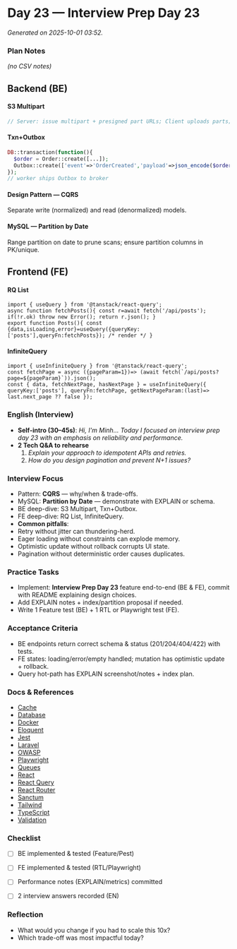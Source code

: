 # Day 23 — Interview Prep Day 23

_Generated on 2025-10-01 03:52._

### Plan Notes
_(no CSV notes)_

## Backend (BE)

#### S3 Multipart
```php
// Server: issue multipart + presigned part URLs; Client uploads parts; Server completes.
```

#### Txn+Outbox
```php
DB::transaction(function(){
  $order = Order::create([...]);
  Outbox::create(['event'=>'OrderCreated','payload'=>json_encode($order)]);
});
// worker ships Outbox to broker
```

#### Design Pattern — CQRS
Separate write (normalized) and read (denormalized) models.

#### MySQL — Partition by Date
Range partition on date to prune scans; ensure partition columns in PK/unique.

## Frontend (FE)

#### RQ List
```tsx
import { useQuery } from '@tanstack/react-query';
async function fetchPosts(){ const r=await fetch('/api/posts'); if(!r.ok) throw new Error(); return r.json(); }
export function Posts(){ const {data,isLoading,error}=useQuery({queryKey:['posts'],queryFn:fetchPosts}); /* render */ }
```

#### InfiniteQuery
```tsx
import { useInfiniteQuery } from '@tanstack/react-query';
const fetchPage = async ({pageParam=1})=> (await fetch(`/api/posts?page=${pageParam}`)).json();
const { data, fetchNextPage, hasNextPage } = useInfiniteQuery({ queryKey:['posts'], queryFn:fetchPage, getNextPageParam:(last)=> last.next_page ?? false });
```

### English (Interview)
- **Self-intro (30–45s)**: *Hi, I'm Minh… Today I focused on interview prep day 23 with an emphasis on reliability and performance.*
- **2 Tech Q&A to rehearse**
  1) *Explain your approach to idempotent APIs and retries.*
  2) *How do you design pagination and prevent N+1 issues?*


### Interview Focus
- Pattern: **CQRS** — why/when & trade-offs.
- MySQL: **Partition by Date** — demonstrate with EXPLAIN or schema.
- BE deep-dive: S3 Multipart, Txn+Outbox.
- FE deep-dive: RQ List, InfiniteQuery.
- **Common pitfalls**:
- Retry without jitter can thundering-herd.
- Eager loading without constraints can explode memory.
- Optimistic update without rollback corrupts UI state.
- Pagination without deterministic order causes duplicates.


### Practice Tasks
- Implement: **Interview Prep Day 23** feature end-to-end (BE & FE), commit with README explaining design choices.
- Add EXPLAIN notes + index/partition proposal if needed.
- Write 1 Feature test (BE) + 1 RTL or Playwright test (FE).


### Acceptance Criteria
- BE endpoints return correct schema & status (201/204/404/422) with tests.
- FE states: loading/error/empty handled; mutation has optimistic update + rollback.
- Query hot-path has EXPLAIN screenshot/notes + index plan.


### Docs & References
- [Cache](https://laravel.com/docs/cache)
- [Database](https://dev.mysql.com/doc/)
- [Docker](https://docs.docker.com/)
- [Eloquent](https://laravel.com/docs/eloquent)
- [Jest](https://jestjs.io/docs/getting-started)
- [Laravel](https://laravel.com/docs)
- [OWASP](https://owasp.org/www-project-top-ten/)
- [Playwright](https://playwright.dev/docs/intro)
- [Queues](https://laravel.com/docs/queues)
- [React](https://react.dev/learn)
- [React Query](https://tanstack.com/query/latest)
- [React Router](https://reactrouter.com/en/main)
- [Sanctum](https://laravel.com/docs/sanctum)
- [Tailwind](https://tailwindcss.com/docs)
- [TypeScript](https://www.typescriptlang.org/docs/)
- [Validation](https://laravel.com/docs/validation)

### Checklist
- [ ] BE implemented & tested (Feature/Pest)
- [ ] FE implemented & tested (RTL/Playwright)
- [ ] Performance notes (EXPLAIN/metrics) committed
- [ ] 2 interview answers recorded (EN)


### Reflection
- What would you change if you had to scale this 10x?
- Which trade-off was most impactful today?
